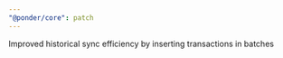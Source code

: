 ```yaml
---
"@ponder/core": patch
---
```


Improved historical sync efficiency by inserting transactions in batches

